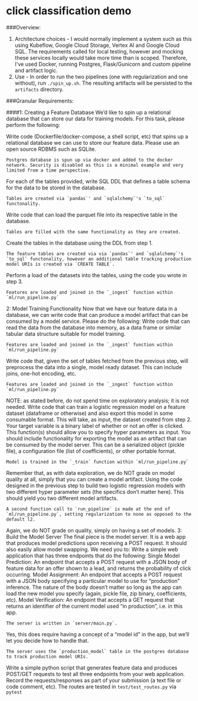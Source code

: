 # click classification demo

###Overview:
1. Architecture choices - I would normally implement a system such as this using Kubeflow, Google Cloud Storage, Vertex AI and Google Cloud SQL. The requirements called for local testing, however and mocking these services locally would take more time than is scoped. Therefore, I've used Docker, running Postgres, Flask/Gunicorn and custom pipeline and artifact logic.
2. Use - In order to run the two pipelines (one with regularization and one without), run `./spin_up.sh`. The resulting artifacts will be persisted to the `artifacts` directory. 

###Granular Requirements:

####1: Creating a Feature Database
We’d like to spin up a relational database that can store our data for training models. For this task, please perform the following:

Write code (Dockerfile/docker-compose, a shell script, etc) that spins up a relational database we can use to store our feature data.  Please use an open source RDBMS such as SQLite.
    
    Postgres database is spun up via docker and added to the docker network. Security is disabled as this is a minimal example and very limited from a time perspective.
For each of the tables provided, write SQL DDL that defines a table schema for the data to be stored in the database.
    
    Tables are created via `pandas`' and `sqlalchemy`'s `to_sql` functonality.
Write code that can load the parquet file into its respective table in the database.
    
    Tables are filled with the same functionality as they are created.
Create the tables in the database using the DDL from step 1.
    
    The feature tables are created via via `pandas`' and `sqlalchemy`'s `to_sql` functonality, however an additional table tracking production model URIs is created via `CREATE TABLE`.
Perform a load of the datasets into the tables, using the code you wrote in step 3.
    
    Features are loaded and joined in the `_ingest` function within `ml/run_pipeline.py`
2: Model Training Functionality
Now that we have our feature data in a database, we can write code that can produce a model artifact that can be consumed by a model service. Please do the following:
Write code that can read the data from the database into memory, as a data frame or similar tabular data structure suitable for model training.
    
    Features are loaded and joined in the `_ingest` function within `ml/run_pipeline.py`
Write code that, given the set of tables fetched from the previous step, will preprocess the data into a single, model ready dataset. This can include joins, one-hot encoding, etc.
    
    Features are loaded and joined in the `_ingest` function within `ml/run_pipeline.py`
NOTE: as stated before, do not spend time on exploratory analysis; it is not needed.
Write code that can train a logistic regression model on a feature dataset (dataframe or otherwise) and also export this model in some consumable format.
This will take, as input, the dataset created from step 2.
Your target variable is a binary label of whether or not an offer is clicked.
This function(s) should allow you to specify hyper parameters as input.
You should include functionality for exporting the model as an artifact that can be consumed by the model server.  This can be a serialized object (pickle file), a configuration file (list of coefficients), or other portable format.
    
    Model is trained in the `_train` function within `ml/run_pipeline.py`
Remember that, as with data exploration, we do NOT grade on model quality at all, simply that you can create a model artifact.
Using the code designed in the previous step to build two logistic regression models with two different hyper parameter sets (the specifics don’t matter here). This should yield you two different model artifacts.
    
    A second function call to `run_pipeline` is made at the end of `ml/run_pipeline.py`, setting regularization to none as opposed to the default l2.
Again, we do NOT grade on quality, simply on having a set of models.
3: Build the Model Server
The final piece is the model server. It is a web app that produces model predictions upon receiving a POST request.  It should also easily allow model swapping. We need you to:
Write a simple web application that has three endpoints that do the following:
Single Model Prediction: An endpoint that accepts a POST request with a JSON body of feature data for an offer shown to a lead, and returns the probability of click occurring.
Model Assignment: An endpoint that accepts a POST request with a JSON body specifying a particular model to use for “production” inference. The nature of the body doesn’t matter so long as the app can load the new model you specify (again, pickle file, zip binary, coefficients, etc).
Model Verification: An endpoint that accepts a GET request that returns an identifier of the current model used “in production”, i.e. in this app.
    
    The server is written in `server/main.py`.
Yes, this does require having a concept of a “model id” in the app, but we’ll let you decide how to handle that.

    The server uses the `production_model` table in the postgres database to track production model URIs.
Write a simple python script that generates feature data and produces POST/GET requests to test all three endpoints from your web application. Record the requests/responses as part of your submission (a text file or code comment, etc).
    The routes are tested in `test/test_routes.py` via `pytest`
    